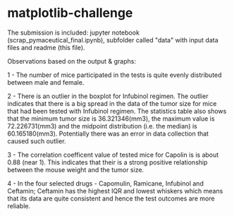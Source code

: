 # matplotlib-challenge

The submission is included: jupyter notebook (scrap_pymaceutical_final.ipynb), subfolder called "data" with input data files and readme (this file).

Observations based on the output & graphs:

1 - The number of mice participated in the tests is quite evenly distributed between male and female.

2 - There is an outlier in the boxplot for Infubinol regimen. The outlier indicates that there is a big spread in the data of the tumor size for mice that had been tested with Infubinol regimen. The statistics table also shows that the minimum tumor size is 36.321346(mm3), the maximum value is 72.226731(mm3) and the midpoint distribution (i.e. the median) is 60.165180(mm3). Potentially there was an error in data collection that caused such outlier.

3 - The correlation coefficent value of tested mice for Capolin is is about 0.88 (near 1). This indicates that their is a strong positive relationship between the mouse weight and the tumor size. 

4 - In the four selected drugs - Capomulin, Ramicane, Infubinol and Ceftamin; Ceftamin has the highest IQR and lowest whiskers which means that its data are quite consistent and hence the test outcomes are more reliable.
